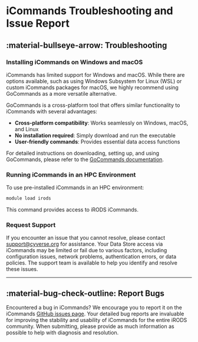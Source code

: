 # iCommands Troubleshooting and Issue Report

## :material-bullseye-arrow: Troubleshooting

### Installing iCommands on Windows and macOS

iCommands has limited support for Windows and macOS. While there are options available, such as using Windows Subsystem for Linux (WSL) or custom iCommands packages for macOS, we highly recommend using GoCommands as a more versatile alternative.

GoCommands is a cross-platform tool that offers similar functionality to iCommands with several advantages:

- **Cross-platform compatibility**: Works seamlessly on Windows, macOS, and Linux
- **No installation required**: Simply download and run the executable
- **User-friendly commands**: Provides essential data access functions

For detailed instructions on downloading, setting up, and using GoCommands, please refer to the [GoCommands documentation](../gocommands/index.md).


### Running iCommands in an HPC Environment

To use pre-installed iCommands in an HPC environment:

```sh
module load irods
```

This command provides access to iRODS iCommands.

### Request Support

If you encounter an issue that you cannot resolve, please contact [support@cyverse.org](mailto:support@cyverse.org) for assistance. Your Data Store access via iCommands may be limited or fail due to various factors, including configuration issues, network problems, authentication errors, or data policies. The support team is available to help you identify and resolve these issues.

---

## :material-bug-check-outline: Report Bugs

Encountered a bug in iCommands? We encourage you to report it on the iCommands [GitHub issues page](https://github.com/irods/irods_client_icommands/issues).  Your detailed bug reports are invaluable for improving the stability and usability of iCommands for the entire iRODS community. When submitting, please provide as much information as possible to help with diagnosis and resolution.
